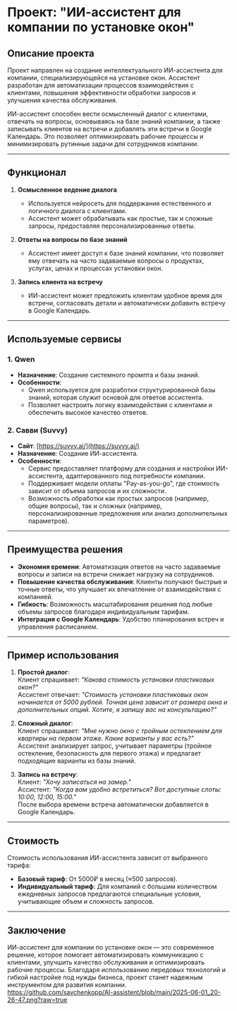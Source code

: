 # Проект: "ИИ-ассистент для компании по установке окон"

## Описание проекта

Проект направлен на создание интеллектуального ИИ-ассистента для компании, специализирующейся на установке окон. Ассистент разработан для автоматизации процессов взаимодействия с клиентами, повышения эффективности обработки запросов и улучшения качества обслуживания.

ИИ-ассистент способен вести осмысленный диалог с клиентами, отвечать на вопросы, основываясь на базе знаний компании, а также записывать клиентов на встречи и добавлять эти встречи в Google Календарь. Это позволяет оптимизировать рабочие процессы и минимизировать рутинные задачи для сотрудников компании.

---

## Функционал

1. **Осмысленное ведение диалога**  
   - Используется нейросеть для поддержания естественного и логичного диалога с клиентами.
   - Ассистент может обрабатывать как простые, так и сложные запросы, предоставляя персонализированные ответы.

2. **Ответы на вопросы по базе знаний**  
   - Ассистент имеет доступ к базе знаний компании, что позволяет ему отвечать на часто задаваемые вопросы о продуктах, услугах, ценах и процессах установки окон.

3. **Запись клиента на встречу**  
   - ИИ-ассистент может предложить клиентам удобное время для встречи, согласовать детали и автоматически добавить встречу в Google Календарь.

---

## Используемые сервисы

### 1. **Qwen**
   - **Назначение**: Создание системного промпта и базы знаний.
   - **Особенности**:  
     - Qwen используется для разработки структурированной базы знаний, которая служит основой для ответов ассистента.
     - Позволяет настроить логику взаимодействия с клиентами и обеспечить высокое качество ответов.

### 2. **Савви (Suvvy)**  
   - **Сайт**: [https://suvvy.ai/](https://suvvy.ai/)  
   - **Назначение**: Создание ИИ-ассистента.  
   - **Особенности**:  
     - Сервис предоставляет платформу для создания и настройки ИИ-ассистента, адаптированного под потребности компании.  
     - Поддерживает модели оплаты "Pay-as-you-go", где стоимость зависит от объема запросов и их сложности.  
     - Возможность обработки как простых запросов (например, общие вопросы), так и сложных (например, персонализированные предложения или анализ дополнительных параметров).  

---

## Преимущества решения

- **Экономия времени**: Автоматизация ответов на часто задаваемые вопросы и записи на встречи снижает нагрузку на сотрудников.  
- **Повышение качества обслуживания**: Клиенты получают быстрые и точные ответы, что улучшает их впечатление от взаимодействия с компанией.  
- **Гибкость**: Возможность масштабирования решения под любые объемы запросов благодаря индивидуальным тарифам.  
- **Интеграция с Google Календарь**: Удобство планирования встреч и управления расписанием.  

---

## Пример использования

1. **Простой диалог**:  
   Клиент спрашивает: *"Какова стоимость установки пластиковых окон?"*  
   Ассистент отвечает: *"Стоимость установки пластиковых окон начинается от 5000 рублей. Точная цена зависит от размера окна и дополнительных опций. Хотите, я запишу вас на консультацию?"*

2. **Сложный диалог**:  
   Клиент спрашивает: *"Мне нужно окно с тройным остеклением для квартиры на первом этаже. Какие варианты у вас есть?"*  
   Ассистент анализирует запрос, учитывает параметры (тройное остекление, безопасность для первого этажа) и предлагает подходящие варианты из базы знаний.

3. **Запись на встречу**:  
   Клиент: *"Хочу записаться на замер."*  
   Ассистент: *"Когда вам удобно встретиться? Вот доступные слоты: 10:00, 12:00, 15:00."*  
   После выбора времени встреча автоматически добавляется в Google Календарь.

---

## Стоимость

Стоимость использования ИИ-ассистента зависит от выбранного тарифа:  
- **Базовый тариф**: От 5000₽ в месяц (≈500 запросов).  
- **Индивидуальный тариф**: Для компаний с большим количеством ежедневных запросов предлагаются специальные условия, учитывающие объем и сложность запросов.

---

## Заключение

ИИ-ассистент для компании по установке окон — это современное решение, которое помогает автоматизировать коммуникацию с клиентами, улучшить качество обслуживания и оптимизировать рабочие процессы. Благодаря использованию передовых технологий и гибкой настройке под нужды бизнеса, проект станет надежным инструментом для развития компании.
https://github.com/savchenkopp/AI-assistent/blob/main/2025-06-01_20-26-47.png?raw=true
